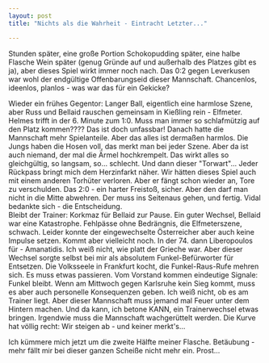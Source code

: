 ```yaml
---
layout: post
title: "Nichts als die Wahrheit - Eintracht Letzter..."

---
```


Stunden später, eine große Portion Schokopudding später, eine halbe Flasche Wein später (genug Gründe auf und außerhalb des Platzes gibt es ja), aber dieses Spiel wirkt immer noch nach. Das 0:2 gegen Leverkusen war wohl der endgültige Offenbarungseid dieser Mannschaft. Chancenlos, ideenlos, planlos - was war das für ein Gekicke?

Wieder ein frühes Gegentor: Langer Ball, eigentlich eine harmlose Szene, aber Russ und Bellaid rauschen gemeinsam in Kießling rein - Elfmeter. Helmes trifft in der 6. Minute zum 1:0. Muss man immer so schlafmützig auf den Platz kommen???? Das ist doch unfassbar! Danach hatte die Mannschaft mehr Spielanteile. Aber das alles ist dermaßen harmlos. Die Jungs haben die Hosen voll, das merkt man bei jeder Szene. Aber da ist auch niemand, der mal die Ärmel hochkrempelt. Das wirkt alles so gleichgültig, so langsam, so... schlecht. Und dann dieser "Torwart"... Jeder Rückpass bringt mich dem Herzinfarkt näher. Wir hätten dieses Spiel auch mit einem anderen Torhüter verloren. Aber er fängt schon wieder an, Tore zu verschulden. Das 2:0 - ein harter Freistoß, sicher. Aber den darf man nicht in die Mitte abwehren. Der muss ins Seitenaus gehen, und fertig. Vidal bedankte sich - die Entscheidung.  
Bleibt der Trainer: Korkmaz für Bellaid zur Pause. Ein guter Wechsel, Bellaid war eine Katastrophe. Fehlpässe ohne Bedrängnis, die Elfmeterszene, schwach. Leider konnte der eingewechselte Österreicher aber auch keine Impulse setzen. Kommt aber vielleicht noch. In der 74. dann Liberopoulos für - Amanatidis. Ich weiß nicht, wie platt der Grieche war. Aber dieser Wechsel sorgte selbst bei mir als absolutem Funkel-Befürworter für Entsetzen. Die Volksseele in Frankfurt kocht, die Funkel-Raus-Rufe mehren sich. Es muss etwas passieren. Vom Vorstand kommen eindeutige Signale: Funkel bleibt. Wenn am Mittwoch gegen Karlsruhe kein Sieg kommt, muss es aber auch personelle Konsequenzen geben. Ich weiß nicht, ob es am Trainer liegt. Aber dieser Mannschaft muss jemand mal Feuer unter dem Hintern machen. Und da kann, ich betone KANN, ein Trainerwechsel etwas bringen. Irgendwie muss die Mannschaft wachgerüttelt werden. Die Kurve hat völlig recht: Wir steigen ab - und keiner merkt's...

Ich kümmere mich jetzt um die zweite Hälfte meiner Flasche. Betäubung - mehr fällt mir bei dieser ganzen Scheiße nicht mehr ein. Prost...
